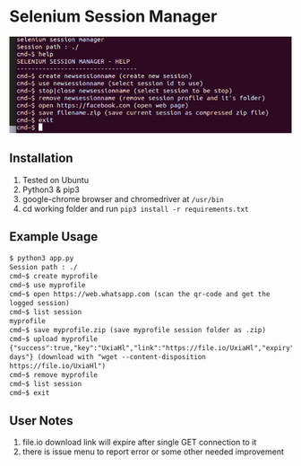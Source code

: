 # Selenium Session Manager

![usage](https://raw.githubusercontent.com/codenoid/selenium-session-manager/master/ssm.png)

## Installation

1. Tested on Ubuntu
2. Python3 & pip3
3. google-chrome browser and chromedriver at `/usr/bin`
4. cd working folder and run `pip3 install -r requirements.txt`

## Example Usage

```
$ python3 app.py
Session path : ./
cmd~$ create myprofile
cmd~$ use myprofile
cmd~$ open https://web.whatsapp.com (scan the qr-code and get the logged session)
cmd~$ list session
myprofile
cmd~$ save myprofile.zip (save myprofile session folder as .zip)
cmd~$ upload myprofile
{"success":true,"key":"UxiaHl","link":"https://file.io/UxiaHl","expiry":"14 days"} (download with "wget --content-disposition https://file.io/UxiaHl")
cmd~$ remove myprofile
cmd~$ list session
cmd~$ exit
```
## User Notes

1. file.io download link will expire after single GET connection to it
2. there is issue menu to report error or some other needed improvement